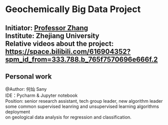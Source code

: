# Geochemically Big Data Project
Initiator: [Professor Zhang](https://person.zju.edu.cn/zhangzhou) \
Institute: Zhejiang University                                    \
Relative videos about the project: https://space.bilibili.com/616904352?spm_id_from=333.788.b_765f7570696e666f.2 
-----------------------------------------------------------------------

## Personal work
@Author: 何灿 Sany \
IDE：Pycharm & Jupyter notebook \
Position: senior research assistant, tech group leader, new algorithm leader \
some common supervised leanring and unsupervised learning algorithms deployment \
on geological data analysis for regression and classification.
